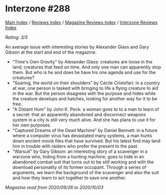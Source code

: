 # Interzone #288

[Main Index](../../../README.md) / [Reviews Index](../../README.md) / [Magazine Reviews Index](../README.md) / [Interzone Reviews Index](README.md)

*Rating: 3/5*

An average issue with interesting stories by Alexander Glass and Gary Gibson at the start and end of the magazine.

- "Time's Own Gravity" by Alexander Glass: creatures are loose in the land; creatures that feed on time. And only one man can apparently stop them. But who is he and does he have his one agenda and use for the creatures?
- "Soaring, the world on their shoulders" by Cécile Cristofari: in a country at war, one person is tasked with bringing to life a flying creature to aid in the war. But the person disagrees with the purpose and hides while the creature develops and hatches, looking for another way for it to be free.
- "A Distant Hum" by John K. Peck: a woman goes to to a man to learn of a secret: that an apparently abandoned and disconnect weapons system in a city is still very much alive. And she has plans to use it for her own purposes.
- "Captured Dreams of the Dead Machine" by Daniel Bennett: in a future where a computer virus has devastated many systems, a man hunts down ancient movie files that have survived. But his latest find may land him in trouble with raiders who prefer the present to the past.
- "Warsuit" by Gary Gibson: an interesting story of a scavenger in a warzone who, hiding from a hunting machine, goes to hide in an abandoned combat suit that turns out to be still working and with the download personality of its former occupant. Through a series of arguments, we learn the background of the scavenger and also the suit and how they learn to act together to save one another.

*Magazine read from 2020/09/26 to 2020/10/03*
